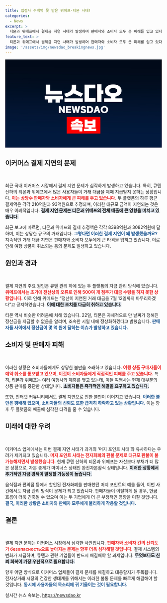 ```yaml
---
title: 입점사 수백억 못 받은 위메프·티몬 사태!
categories:
  - News
excerpt: >
  티몬과 위메프에서 결제금 지연 사태가 발생하며 판매자와 소비자 모두 큰 피해를 입고 있다. 큐텐 산하의 이커머스 업체들은 자본잠식 상태로, 정산 지연 시스템 개편을 예고했다. 과거 머지포인트 사태와 유사한 위기가 재현될 가능성이 시사되고 있다.
feature_text: >
  티몬과 위메프에서 결제금 지연 사태가 발생하며 판매자와 소비자 모두 큰 피해를 입고 있다. 큐텐 산하의 이커머스 업체들은 자본잠식 상태로, 정산 지연 시스템 개편을 예고했다. 과거 머지포인트 사태와 유사한 위기가 재현될 가능성이 시사되고 있다.
image: '/assets/img/newsdao_breakingnews.jpg'
---
```


<p><img src="/assets/img/newsdao_breakingnews.jpg" alt="bookingtag 속보" /></p>

<h2 data-ke-size="size26">이커머스 결제 지연의 문제</h2>

<p data-ke-size="size16">&nbsp;</p>

<p>최근 국내 이커머스 시장에서 결제 지연 문제가 심각하게 발생하고 있습니다. 특히, 큐텐 산하의 티몬과 위메프에서 많은 사용자들이 거래 대금을 제때 지급받지 못하는 상황입니다. <b><span style="color: #ee2323;">이는 상당수 판매자와 소비자에게 큰 피해를 주고 있습니다.</span></b> 두 플랫폼의 하루 평균 결제액은 각각 210억원과 93억원으로 추정되며, 이러한 대규모 금액이 지연되는 것은 매우 이례적입니다. <b><span style="background-color: #21538527;">결제 지연 문제는 티몬과 위메프의 전체 매출에 큰 영향을 미치고 있습니다.</span></b></p>

<p>최근 보고에 따르면, 티몬과 위메프의 결제 추정액은 각각 8398억원과 3082억원에 달하며, 이는 상당한 규모의 거래입니다. <b><span style="color: #1a5490;">그렇다면 이러한 결제 지연이 왜 발생했을까요?</span></b> 지속적인 거래 대금 지연은 판매자와 소비자 모두에게 큰 타격을 입히고 있습니다. 이로 인해 여행 상품이 취소되는 등의 문제도 발생하고 있습니다.</p>

<h2 data-ke-size="size26">원인과 경과</h2>

<p data-ke-size="size16">&nbsp;</p>

<p>결제 지연의 주요 원인은 큐텐 관리 하에 있는 두 플랫폼의 자금 관리 방식에 있습니다. <b><span style="color: #ee2323;">위메프에서는 초기에 전산상의 오류로 인해 500여 개 점주가 대금 수령을 하지 못한 상황입니다.</span></b> 이로 인해 위메프는 “정산이 지연된 거래 대금을 7월 12일까지 마무리하겠다”고 공지하였습니다. <b><span style="background-color: #21538527;">이에 대한 조치를 다급히 취하고 있습니다.</span></b></p>

<p>티몬 역시 비슷한 어려움에 처해 있습니다. 22일, 티몬은 자체적으로 만 날짜가 정해진 정산금을 지급할 수 없음을 알리며, 조속한 시일 내에 정상화하겠다고 밝혔습니다. <b><span style="color: #1a5490;">판매자들 사이에서 정산금이 몇 억 원에 달하는 이슈가 발생하고 있습니다.</span></b></p>

<h2 data-ke-size="size26">소비자 및 판매자 피해</h2>

<p data-ke-size="size16">&nbsp;</p>

<p>이러한 상황은 소비자들에게도 상당한 불만을 초래하고 있습니다. <b><span style="color: #ee2323;">여행 상품 구매자들이 예약 취소를 통보받고 있으며, 이것이 소비자들에게 직접적인 피해를 주고 있습니다.</span></b> 특히, 티몬과 위메프는 여러 여행사와 제휴를 맺고 있는데, 이들 여행사는 현재 대부분의 상품 판매를 중단한 상태입니다. <b><span style="background-color: #21538527;">소비자들은 즉각적인 해결을 요구하고 있습니다.</span></b></p>

<p>또한, 인터넷 커뮤니티에서도 결제 지연으로 인한 불만이 이어지고 있습니다. <b><span style="color: #1a5490;">이러한 불만은 팽배해 있으며, 소비자들의 신뢰도 또한 급격히 하락하고 있는 상황입니다.</span></b> 이는 향후 두 플랫폼의 매출에 심각한 타격을 줄 수 있습니다.</p>

<h2 data-ke-size="size26">미래에 대한 우려</h2>

<p data-ke-size="size16">&nbsp;</p>

<p>이커머스 업계에서는 이번 결제 지연 사태가 과거의 ‘머지 포인트 사태’와 유사하다는 우려가 제기되고 있습니다. <b><span style="color: #ee2323;">머지 포인트 사태는 전자화폐의 환불 문제로 대규모 환불이 불가능해지면서 발생했습니다.</span></b> 현재 큐텐 산하의 티몬과 위메프는 자산보다 부채가 더 많은 상황으로, 자본 총계가 마이너스 상태인 완전자본잠식 상태입니다. <b><span style="background-color: #21538527;">이러한 상황에서 추가적인 자금 경색이 발생할 가능성이 높습니다.</span></b></p>

<p>음식점과 편의점 등에서 할인된 전자화폐를 판매했던 머지 포인트의 예를 들어, 이번 사건에서도 자금 관리 방식이 문제가 되고 있습니다. 판매자들이 이탈하게 될 경우, 현금 흐름이 더욱 긴축될 수 있으며 이는 두 기업에게 더 큰 부정적인 영향을 미칠 것입니다. <b><span style="color: #1a5490;">결국, 이러한 상황은 소비자와 판매자 모두에게 불리하게 작용할 것입니다.</span></b></p>

<h2 data-ke-size="size26">결론</h2>

<p data-ke-size="size16">&nbsp;</p>

<p>결제 지연 문제는 이커머스 시장에서 심각한 사안입니다. <b><span style="color: #ee2323;">판매자와 소비자 간의 신뢰도가 безопасность으로 높아지는 문제는 향후 더욱 심각해질 것입니다.</span></b> 결제 시스템의 변화가 시급하며, 큐텐과 관련 기업들이 반드시 해결해야 할 과제입니다. <b><span style="background-color: #21538527;">무엇보다도 신뢰 회복이 가장 우선적으로 필요합니다.</span></b></p>

<p>향후 어떤 방식으로 이커머스 업체들이 결제 문제를 해결하고 대응할지가 주목됩니다. 전자상거래 시장의 건강한 생태계를 위해서는 이러한 불통 문제를 빠르게 해결해야 할 것입니다. <b><span style="color: #1a5490;">동시에 사용자들의 목소리에 귀 기울이는 것이 필요합니다.</span></b></p>
실시간 뉴스 속보는, <a href="https://newsdao.kr" rel="dofollow">https://newsdao.kr</a>


